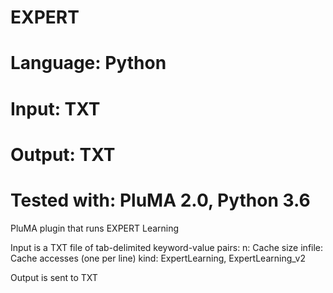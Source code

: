 # EXPERT
# Language: Python
# Input: TXT
# Output: TXT
# Tested with: PluMA 2.0, Python 3.6

PluMA plugin that runs EXPERT Learning

Input is a TXT file of tab-delimited keyword-value pairs:
n: Cache size
infile: Cache accesses (one per line)
kind: ExpertLearning, ExpertLearning_v2

Output is sent to TXT
